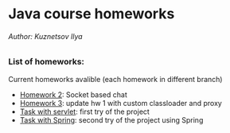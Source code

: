 # Java course homeworks
###### Author: Kuznetsov Ilya

### List of homeworks:
Current homeworks avalible (each homework in different branch)
- [Homework 2](https://github.com/klakpin/JavaCourse1718/tree/hw2_socketChat): Socket based chat
- [Homework 3](https://github.com/klakpin/JavaCourse1718/tree/hw3): update hw 1 with custom classloader and proxy
- [Task with servlet](https://github.com/klakpin/JavaCourse1718/tree/servletProject): first try of the project
- [Task with Spring](https://github.com/klakpin/JavaCourse1718/tree/springProject): second try of the project using Spring

